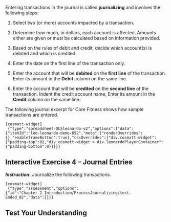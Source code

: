 Entering transactions in the journal is called **journalizing** and involves the following steps:

1.  Select two (or more) accounts impacted by a transaction.

2.  Determine how much, in dollars, each account is affected. Amounts either are given or must be calculated based on information provided.

3.  Based on the rules of debit and credit, decide which account(s) is debited and which is credited.

4.  Enter the date on the first line of the transaction only.

5.  Enter the account that will be **debited** on the **first line** of the transaction. Enter its amount in the **Debit** column on the same line.

6.  Enter the account that will be **credited** on the **second line** of the transaction. Indent the credit account name, Enter its amount in the **Credit** column on the same line. 

The following journal excerpt for Core Fitness shows how sample transactions are entered.

```
[cosmatt-widget]
 {"type":"spreadsheet-DLSleonardo-v2","options":{"data":{"itemId":"leo-leonardo-demo-652","meta":{"renderOverrides":{},"enableframeButton":true},"cssOverrides":{"div.cosmatt-widget":{"padding-top":0},"div.cosmatt-widget > div.leonardoPlayerContainer":{"padding-bottom":0}}}}} 
```

## Interactive Exercise 4 – Journal Entries

***Instruction*:** Journalize the following transactions.

```
[cosmatt-widget]
 {"type":"assessment","options":{"id":"Chapter_2_Introduction/ProcessJournalizing/test-Emded_02","data":{}}} 
```

## Test Your Understanding 

